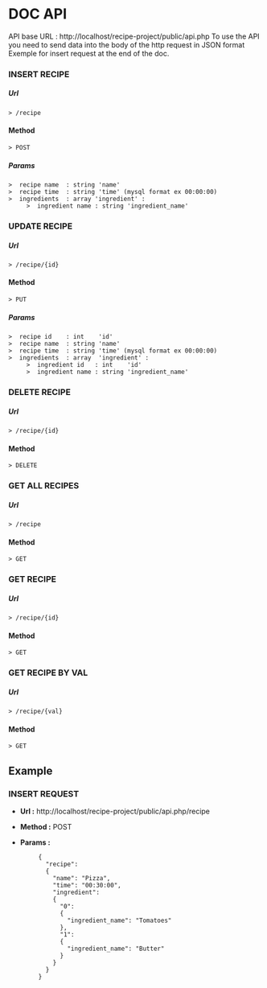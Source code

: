 # **DOC API**
API base URL : http://localhost/recipe-project/public/api.php
To use the API you need to send data into the body of the http request in JSON format
Exemple for insert request at the end of the doc.
### INSERT RECIPE

##### Url

    > /recipe

#### Method

    > POST

##### Params
    >  recipe name  : string 'name'
    >  recipe time  : string 'time' (mysql format ex 00:00:00)
    >  ingredients  : array 'ingredient' :
         > 	ingredient name : string 'ingredient_name'


### UPDATE RECIPE

##### Url

    > /recipe/{id}

#### Method

    > PUT

##### Params
    >  recipe id    : int    'id'
    >  recipe name  : string 'name'
    >  recipe time  : string 'time' (mysql format ex 00:00:00)
    >  ingredients  : array  'ingredient' :
		 > 	ingredient id   : int    'id'
         > 	ingredient name : string 'ingredient_name'
         
### DELETE RECIPE

##### Url

    > /recipe/{id}

#### Method

    > DELETE

### GET ALL RECIPES

##### Url

    > /recipe

#### Method

    > GET

### GET RECIPE

##### Url

    > /recipe/{id}

#### Method

    > GET

### GET RECIPE BY VAL

##### Url

    > /recipe/{val}

#### Method

    > GET




## Example

### INSERT REQUEST

 - **Url           :** http://localhost/recipe-project/public/api.php/recipe
 - **Method :** POST
 - **Params :**

			{
			  "recipe":
			  {
			    "name": "Pizza",
			    "time": "00:30:00",
			    "ingredient":
			    {
			      "0":
			      {
			        "ingredient_name": "Tomatoes"
			      },
			      "1":
			      {
			        "ingredient_name": "Butter"
			      }
			    }
			  }
			}
